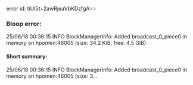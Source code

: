 error id: tiUI5t+2awRjeaVbKDzfgA==
### Bloop error:

25/06/18 00:36:15 INFO BlockManagerInfo: Added broadcast_0_piece0 in memory on hpomen:46005 (size: 34.2 KiB, free: 4.5 GiB)
#### Short summary: 

25/06/18 00:36:15 INFO BlockManagerInfo: Added broadcast_0_piece0 in memory on hpomen:46005 (size: 3...